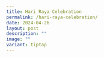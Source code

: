 ```yaml
---
title: Hari Raya Celebration
permalink: /hari-raya-celebration/
date: 2024-04-26
layout: post
description: ""
image: ""
variant: tiptap
---
```

